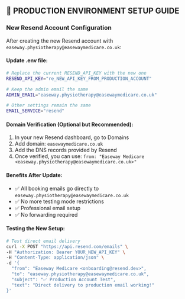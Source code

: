 ## 🔧 PRODUCTION ENVIRONMENT SETUP GUIDE

### New Resend Account Configuration

After creating the new Resend account with `easeway.physiotherapy@easewaymedicare.co.uk`:

#### **Update .env file:**

```bash
# Replace the current RESEND_API_KEY with the new one
RESEND_API_KEY="re_NEW_API_KEY_FROM_PRODUCTION_ACCOUNT"

# Keep the admin email the same
ADMIN_EMAIL="easeway.physiotherapy@easewaymedicare.co.uk"

# Other settings remain the same
EMAIL_SERVICE="resend"
```

#### **Domain Verification (Optional but Recommended):**

1. In your new Resend dashboard, go to Domains
2. Add domain: `easewaymedicare.co.uk`
3. Add the DNS records provided by Resend
4. Once verified, you can use: `from: "Easeway Medicare <easeway.physiotherapy@easewaymedicare.co.uk>"`

#### **Benefits After Update:**

- ✅ All booking emails go directly to `easeway.physiotherapy@easewaymedicare.co.uk`
- ✅ No more testing mode restrictions
- ✅ Professional email setup
- ✅ No forwarding required

#### **Testing the New Setup:**

```bash
# Test direct email delivery
curl -X POST "https://api.resend.com/emails" \
-H "Authorization: Bearer YOUR_NEW_API_KEY" \
-H "Content-Type: application/json" \
-d '{
  "from": "Easeway Medicare <onboarding@resend.dev>",
  "to": "easeway.physiotherapy@easewaymedicare.co.uk",
  "subject": "✅ Production Account Test",
  "text": "Direct delivery to production email working!"
}'
```
